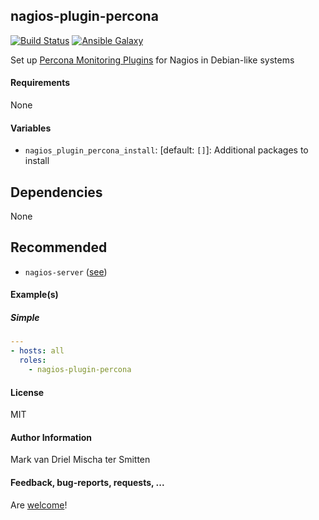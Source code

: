 ## nagios-plugin-percona 

[![Build Status](https://travis-ci.org/Oefenweb/ansible-nagios-plugin-percona.svg?branch=master)](https://travis-ci.org/Oefenweb/ansible-nagios-plugin-percona) [![Ansible Galaxy](http://img.shields.io/badge/ansible--galaxy-nagios-plugin-percona-blue.svg)](https://galaxy.ansible.com/list#/roles/6547)

Set up [Percona Monitoring Plugins](https://www.percona.com/software/mysql-tools/percona-monitoring-plugins) for Nagios in Debian-like systems

#### Requirements

None

#### Variables

* `nagios_plugin_percona_install`: [default: `[]`]: Additional packages to install

## Dependencies

None

## Recommended

* `nagios-server` ([see](https://github.com/Oefenweb/ansible-nagios-server))

#### Example(s)

##### Simple

```yaml
---
- hosts: all
  roles:
    - nagios-plugin-percona
```

#### License

MIT

#### Author Information

Mark van Driel
Mischa ter Smitten

#### Feedback, bug-reports, requests, ...

Are [welcome](https://github.com/Oefenweb/ansible-nagios-plugin-percona/issues)!
